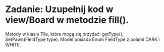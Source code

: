 # Zadanie: Uzupełnij kod w view/Board w metodzie fill().
Metody w klasie Tile, które mogą się przydać: getType(), SetPawn(FieldType type).
Model posiada Enum FieldType z polami DARK i WHITE.
